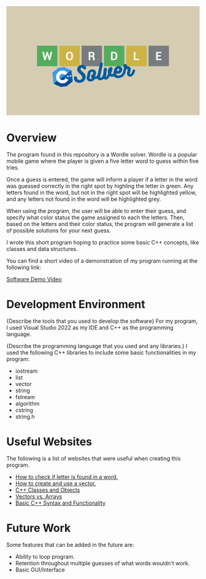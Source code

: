 ![Banner](docs/banner.png)

# Overview

The program found in this repository is a Wordle solver. Wordle is a popular mobile game where the player is given a five letter word to guess within five tries.

Once a guess is entered, the game will inform a player if a letter in the word was guessed correctly in the right spot by highling the letter in green.
Any letters found in the word, but not in the right spot will be highlighted yellow, and any letters not found in the word will be highlighted grey.

When using the program, the user will be able to enter their guess, and specify what color status the game assigned to each the letters. Then, based on the
letters and their color status, the program will generate a list of possible solutions for your next guess.

I wrote this short program hoping to practice some basic C++ concepts, like classes and data structures.

You can find a short video of a demonstration of my program running at the following link:

[Software Demo Video](https://youtu.be/a9tYNDIIfbM)

# Development Environment

{Describe the tools that you used to develop the software}
For my program, I used Visual Studio 2022 as my IDE and C++ as the programming language.

{Describe the programming language that you used and any libraries.}
I used the following C++ libraries to include some basic functionalities in my program:
* iostream
* list
* vector
* string
* fstream
* algorithm
* cstring
* string.h

# Useful Websites

The following is a list of websites that were useful when creating this program.
* [How to check if letter is found in a word.](https://cplusplus.com/forum/beginner/142988/)
* [How to create and use a vector.](https://cplusplus.com/reference/vector/vector/)
* [C++ Classes and Objects](https://www.w3schools.com/cpp/cpp_classes.asp)
* [Vectors vs. Arrays](https://www.youtube.com/watch?v=VW8eDxB0c-s)
* [Basic C++ Syntax and Functionality](https://www.geeksforgeeks.org/c-programming-basics/#:~:text=C%2B%2B%20is%20a%20general%2Dpurpose,%2C%20Unix%2C%20Mac%2C%20etc.)
    

# Future Work

Some features that can be added in the future are:
* Ability to loop program.
* Retention throughout multiple guesses of what words wouldn't work.
* Basic GUI/Interface